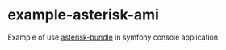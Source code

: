 # example-asterisk-ami
Example of use [asterisk-bundle](https://github.com/ryzhov/asterisk-bundle) in symfony console application

